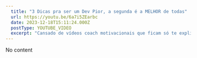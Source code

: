 ```yaml
---
  title: "3 Dicas pra ser um Dev Pior, a segunda é a MELHOR de todas"
  url: https://youtu.be/6a7i5ZEarbc
  date: 2023-12-18T15:11:24.000Z
  postType: YOUTUBE_VIDEO
  excerpt: "Cansado de vídeos coach motivacionais que ficam só te explicando como ser melhor? Chegou a hora do review do caos, nessa temporada de vídeos de dezembro onde eu to chutando o balde e quebrando o cronograma de pautas hdsauhdasuhads bora ver?"
---
```

  
  No content
  